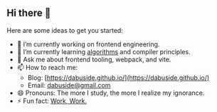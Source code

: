 ## Hi there 👋

Here are some ideas to get you started:

- 🔭 I’m currently working on frontend engineering.
- 🌱 I’m currently learning [algorithms](https://www.coursera.org/specializations/algorithms) and compiler principles.
- 💬 Ask me about frontend tooling, webpack, and vite.
- 📫 How to reach me:
  - Blog: [https://dabuside.github.io/](https://dabuside.github.io/)
  - Email: dabuside@gmail.com
- 😄 Pronouns: The more I study, the more I realize my ignorance.
- ⚡ Fun fact: [Work, Work.](https://wowwiki-archive.fandom.com/wiki/Quotes_of_Warcraft_III/Orc_Horde)
